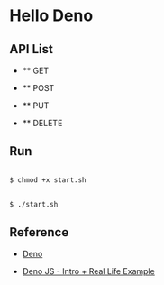 # Hello Deno

## API List

- ** GET

- ** POST

- ** PUT

- ** DELETE

## Run

```bash

$ chmod +x start.sh

```

```bash

$ ./start.sh

```

## Reference 

* [Deno](https://deno.land/)

* [Deno JS - Intro + Real Life Example](https://www.youtube.com/watch?v=Y-SIhZwbuLo&t=1s&ab_channel=JavaScriptMastery)